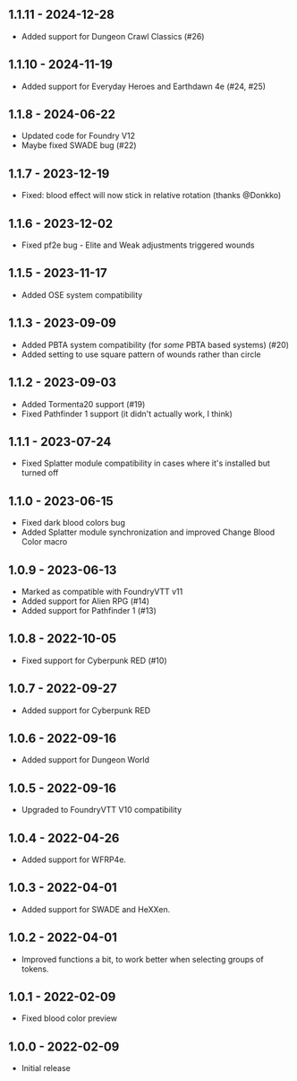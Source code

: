 ##  1.1.11 - 2024-12-28
- Added support for Dungeon Crawl Classics (#26)

##  1.1.10 - 2024-11-19
- Added support for Everyday Heroes and Earthdawn 4e (#24, #25)

##  1.1.8 - 2024-06-22
- Updated code for Foundry V12
- Maybe fixed SWADE bug (#22)

##  1.1.7 - 2023-12-19
- Fixed: blood effect will now stick in relative rotation (thanks @Donkko)

##  1.1.6 - 2023-12-02
- Fixed pf2e bug - Elite and Weak adjustments triggered wounds

##  1.1.5 - 2023-11-17
- Added OSE system compatibility

##  1.1.3 - 2023-09-09
- Added PBTA system compatibility (for *some* PBTA based systems) (#20)
- Added setting to use square pattern of wounds rather than circle

##  1.1.2 - 2023-09-03
- Added Tormenta20 support (#19)
- Fixed Pathfinder 1 support (it didn't actually work, I think)

##  1.1.1 - 2023-07-24
- Fixed Splatter module compatibility in cases where it's installed but turned off

##  1.1.0 - 2023-06-15
- Fixed dark blood colors bug
- Added Splatter module synchronization and improved Change Blood Color macro

##  1.0.9 - 2023-06-13
- Marked as compatible with FoundryVTT v11
- Added support for Alien RPG (#14)
- Added support for Pathfinder 1 (#13)

##  1.0.8 - 2022-10-05
- Fixed support for Cyberpunk RED (#10)

##  1.0.7 - 2022-09-27
- Added support for Cyberpunk RED

##  1.0.6 - 2022-09-16
- Added support for Dungeon World

##  1.0.5 - 2022-09-16
- Upgraded to FoundryVTT V10 compatibility

##  1.0.4 - 2022-04-26
- Added support for WFRP4e.

##  1.0.3 - 2022-04-01
- Added support for SWADE and HeXXen.

##  1.0.2 - 2022-04-01
- Improved functions a bit, to work better when selecting groups of tokens.

##  1.0.1 - 2022-02-09
- Fixed blood color preview

##  1.0.0 - 2022-02-09
- Initial release